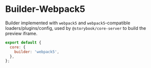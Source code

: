 # Builder-Webpack5

Builder implemented with `webpack5` and `webpack5`-compatible loaders/plugins/config, used by `@storybook/core-server` to build the preview iframe.

```js
export default {
  core: {
    builder: 'webpack5',
  },
};
```
